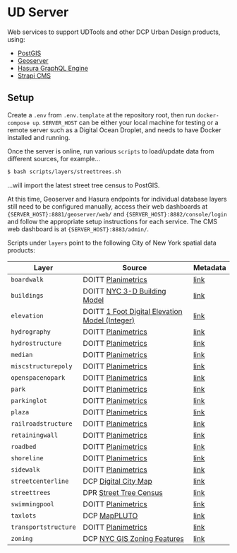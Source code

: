 # UD Server

Web services to support UDTools and other DCP Urban Design products, using:

- [PostGIS](https://postgis.net/)
- [Geoserver](https://github.com/geoserver/geoserver)
- [Hasura GraphQL Engine](https://github.com/hasura/graphql-engine)
- [Strapi CMS](https://github.com/strapi/strapi)

## Setup

Create a `.env` from `.env.template` at the repository root, then run `docker-compose up`. `SERVER_HOST` can be either your local machine for testing or a remote server such as a Digital Ocean Droplet, and needs to have Docker installed and running.

Once the server is online, run various `scripts` to load/update data from different sources, for example...

```sh
$ bash scripts/layers/streettrees.sh
```

...will import the latest street tree census to PostGIS.

At this time, Geoserver and Hasura endpoints for individual database layers still need to be configured manually, access their web dashboards at `{SERVER_HOST}:8881/geoserver/web/` and `{SERVER_HOST}:8882/console/login` and follow the appropriate setup instructions for each service. The CMS web dashboard is at `{SERVER_HOST}:8883/admin/`.

Scripts under `layers` point to the following City of New York spatial data products:

| Layer | Source | Metadata |
|---|---|---|
| `boardwalk` | DOITT [Planimetrics](https://data.cityofnewyork.us/Transportation/NYC-Planimetrics/wt4d-p43d) | [link](https://github.com/CityOfNewYork/nyc-planimetrics/blob/master/Capture_Rules.md) |
| `buildings` | DOITT [NYC 3-D Building Model](https://www1.nyc.gov/site/doitt/initiatives/3d-building.page) | [link](https://github.com/CityOfNewYork/nyc-geo-metadata/blob/master/Metadata/Metadata_3DBuildingModel.md) |
| `elevation` | DOITT [1 Foot Digital Elevation Model (Integer)](https://data.cityofnewyork.us/City-Government/1-foot-Digital-Elevation-Model-DEM-Integer-Raster/7kuu-zah7) | [link](https://github.com/CityOfNewYork/nyc-geo-metadata/blob/master/Metadata/Metadata_DigitalElevationModel.md) |
| `hydrography` | DOITT [Planimetrics](https://data.cityofnewyork.us/Transportation/NYC-Planimetrics/wt4d-p43d) | [link](https://github.com/CityOfNewYork/nyc-planimetrics/blob/master/Capture_Rules.md) |
| `hydrostructure` | DOITT [Planimetrics](https://data.cityofnewyork.us/Transportation/NYC-Planimetrics/wt4d-p43d) | [link](https://github.com/CityOfNewYork/nyc-planimetrics/blob/master/Capture_Rules.md) |
| `median` | DOITT [Planimetrics](https://data.cityofnewyork.us/Transportation/NYC-Planimetrics/wt4d-p43d) | [link](https://github.com/CityOfNewYork/nyc-planimetrics/blob/master/Capture_Rules.md) |
| `miscstructurepoly` | DOITT [Planimetrics](https://data.cityofnewyork.us/Transportation/NYC-Planimetrics/wt4d-p43d) | [link](https://github.com/CityOfNewYork/nyc-planimetrics/blob/master/Capture_Rules.md) |
| `openspacenopark` | DOITT [Planimetrics](https://data.cityofnewyork.us/Transportation/NYC-Planimetrics/wt4d-p43d) | [link](https://github.com/CityOfNewYork/nyc-planimetrics/blob/master/Capture_Rules.md) |
| `park` | DOITT [Planimetrics](https://data.cityofnewyork.us/Transportation/NYC-Planimetrics/wt4d-p43d) | [link](https://github.com/CityOfNewYork/nyc-planimetrics/blob/master/Capture_Rules.md) |
| `parkinglot` | DOITT [Planimetrics](https://data.cityofnewyork.us/Transportation/NYC-Planimetrics/wt4d-p43d) | [link](https://github.com/CityOfNewYork/nyc-planimetrics/blob/master/Capture_Rules.md) |
| `plaza` | DOITT [Planimetrics](https://data.cityofnewyork.us/Transportation/NYC-Planimetrics/wt4d-p43d) | [link](https://github.com/CityOfNewYork/nyc-planimetrics/blob/master/Capture_Rules.md) |
| `railroadstructure` | DOITT [Planimetrics](https://data.cityofnewyork.us/Transportation/NYC-Planimetrics/wt4d-p43d) | [link](https://github.com/CityOfNewYork/nyc-planimetrics/blob/master/Capture_Rules.md) |
| `retainingwall` | DOITT [Planimetrics](https://data.cityofnewyork.us/Transportation/NYC-Planimetrics/wt4d-p43d) | [link](https://github.com/CityOfNewYork/nyc-planimetrics/blob/master/Capture_Rules.md) |
| `roadbed` | DOITT [Planimetrics](https://data.cityofnewyork.us/Transportation/NYC-Planimetrics/wt4d-p43d) | [link](https://github.com/CityOfNewYork/nyc-planimetrics/blob/master/Capture_Rules.md) |
| `shoreline` | DOITT [Planimetrics](https://data.cityofnewyork.us/Transportation/NYC-Planimetrics/wt4d-p43d) | [link](https://github.com/CityOfNewYork/nyc-planimetrics/blob/master/Capture_Rules.md) |
| `sidewalk` | DOITT [Planimetrics](https://data.cityofnewyork.us/Transportation/NYC-Planimetrics/wt4d-p43d) | [link](https://github.com/CityOfNewYork/nyc-planimetrics/blob/master/Capture_Rules.md) |
| `streetcenterline` | DCP [Digital City Map](https://www1.nyc.gov/site/planning/data-maps/open-data.page#digitalcitymap) | [link](https://www1.nyc.gov/site/planning/data-maps/open-data/dwn-digital-city-map.page#metadata) |
| `streettrees` | DPR [Street Tree Census](https://data.cityofnewyork.us/Environment/2015-Street-Tree-Census-Tree-Data/uvpi-gqnh) | [link](https://data.cityofnewyork.us/api/views/uvpi-gqnh/files/8705bfd6-993c-40c5-8620-0c81191c7e25?download=true&filename=StreetTreeCensus2015TreesDataDictionary20161102.pdf) |
| `swimmingpool` | DOITT [Planimetrics](https://data.cityofnewyork.us/Transportation/NYC-Planimetrics/wt4d-p43d) | [link](https://github.com/CityOfNewYork/nyc-planimetrics/blob/master/Capture_Rules.md) |
| `taxlots` | DCP [MapPLUTO](https://www1.nyc.gov/site/planning/data-maps/open-data.page#pluto) | [link](https://www1.nyc.gov/assets/planning/download/pdf/data-maps/open-data/meta_mappluto.pdf?r=20v6) |
| `transportstructure` | DOITT [Planimetrics](https://data.cityofnewyork.us/Transportation/NYC-Planimetrics/wt4d-p43d) | [link](https://github.com/CityOfNewYork/nyc-planimetrics/blob/master/Capture_Rules.md) |
| `zoning` | DCP [NYC GIS Zoning Features](https://www1.nyc.gov/site/planning/data-maps/open-data.page#zoning_related) | [link](https://www1.nyc.gov/site/planning/data-maps/open-data/dwn-gis-zoning.page#metadata) |
